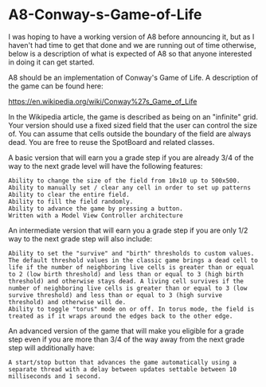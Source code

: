 # A8-Conway-s-Game-of-Life
I was hoping to have a working version of A8 before announcing it, but as I haven't had time to get that done and we are running out of time otherwise, below is a description of what is expected of A8 so that anyone interested in doing it can get started.

A8 should be an implementation of Conway's Game of Life. A description of the game can be found here:

https://en.wikipedia.org/wiki/Conway%27s_Game_of_Life

In the Wikipedia article, the game is described as being on an "infinite" grid. Your version should use a fixed sized field that the user can control the size of. You can assume that cells outside the boundary of the field are always dead. You are free to reuse the SpotBoard and related classes.

A basic version that will earn you a grade step if you are already 3/4 of the way to the next grade level will have the following features:

    Ability to change the size of the field from 10x10 up to 500x500.
    Ability to manually set / clear any cell in order to set up patterns
    Ability to clear the entire field.
    Ability to fill the field randomly.
    Ability to advance the game by pressing a button.
    Written with a Model View Controller architecture

An intermediate version that will earn you a grade step if you are only 1/2 way to the next grade step will also include:

    Ability to set the "survive" and "birth" thresholds to custom values. The default threshold values in the classic game brings a dead cell to life if the number of neighboring live cells is greater than or equal to 2 (low birth threshold) and less than or equal to 3 (high birth threshold) and otherwise stays dead. A living cell survives if the number of neighboring live cells is greater than or equal to 3 (low survive threshold) and less than or equal to 3 (high survive threshold) and otherwise will de. 
    Ability to toggle "torus" mode on or off. In torus mode, the field is treated as if it wraps around the edges back to the other edge.

An  advanced version of the game that will make you eligible for a grade step even if you are more than 3/4 of the way away from the next grade step will additionally have:

    A start/stop button that advances the game automatically using a separate thread with a delay between updates settable between 10 milliseconds and 1 second.

